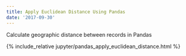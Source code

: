 ```yaml
---
title: Apply Euclidean Distance Using Pandas
date: '2017-09-30'
---
```


Calculate geographic distance between records in Pandas  

<!-- excerpt separator -->

{% include_relative jupyter/pandas_apply_euclidean_distance.html %}
